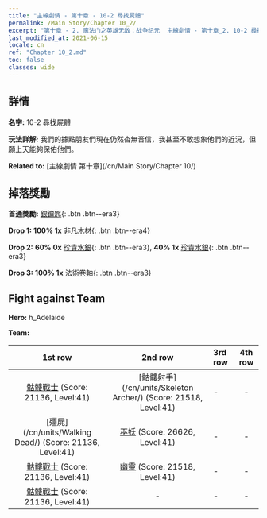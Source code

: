 ```yaml
---
title: "主線劇情 - 第十章 - 10-2 尋找屍體"
permalink: /Main Story/Chapter 10_2/
excerpt: "第十章 - 2. 魔法门之英雄无敌：战争纪元  主線劇情 - 第十章_2. 10-2 尋找屍體"
last_modified_at: 2021-06-15
locale: cn
ref: "Chapter 10_2.md"
toc: false
classes: wide
---
```


## 詳情

 **名字:** 10-2 尋找屍體

 **玩法詳解:** 我們的據點朋友們現在仍然杳無音信，我甚至不敢想象他們的近況，但願上天能夠保佑他們。

 **Related to:** [主線劇情 第十章](/cn/Main Story/Chapter 10/)

## 掉落獎勵

 **首通獎勵:** [銀鑰匙](/cn/Items/con_693/){: .btn .btn--era3}

 **Drop 1:** **100% 1x** [非凡木材](/cn/Items/mat_34/){: .btn .btn--era4}

 **Drop 2:** **60% 0x** [珍貴水銀](/cn/Items/mat_28/){: .btn .btn--era3}, **40% 1x** [珍貴水銀](/cn/Items/mat_28/){: .btn .btn--era3}

 **Drop 3:** **100% 1x** [法術卷軸](/cn/Items/con_694/){: .btn .btn--era3}


## Fight against Team
 **Hero:** h_Adelaide

 **Team:**


  | 1st row | 2nd row | 3rd row | 4th row |
  |:----:|:----:|:----|:----:|
  | [骷髏戰士](/cn/units/Skeleton/) (Score: 21136, Level:41)  | [骷髏射手](/cn/units/Skeleton Archer/) (Score: 21518, Level:41)  | - | - |
  | [殭屍](/cn/units/Walking Dead/) (Score: 21136, Level:41)  | [巫妖](/cn/units/Lich/) (Score: 26626, Level:41)  | - | - |
  | [骷髏戰士](/cn/units/Skeleton/) (Score: 21136, Level:41)  | [幽靈](/cn/units/Wight/) (Score: 21518, Level:41)  | - | - |
  | [骷髏戰士](/cn/units/Skeleton/) (Score: 21136, Level:41)  | - | - | - |


